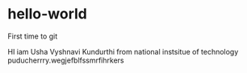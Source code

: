 # hello-world
First time to git

HI iam Usha Vyshnavi Kundurthi from national instsitue of technology puducherrry.wegjefblfssmrfihrkers
